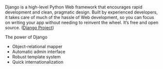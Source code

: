 Django is a high-level Python Web framework that encourages rapid development and clean, pragmatic design. Built by experienced developers, it takes care of much of the hassle of Web development, so you can focus on writing your app without needing to reinvent the wheel. It’s free and open source. ([Django Project](https://www.djangoproject.com/))

The power of Django

* Object-relational mapper
* Automatic admin interface
* Robust template system
* Quick internationalization
